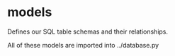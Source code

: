 models
======

Defines our SQL table schemas and their relationships.

All of these models are imported into ../database.py
